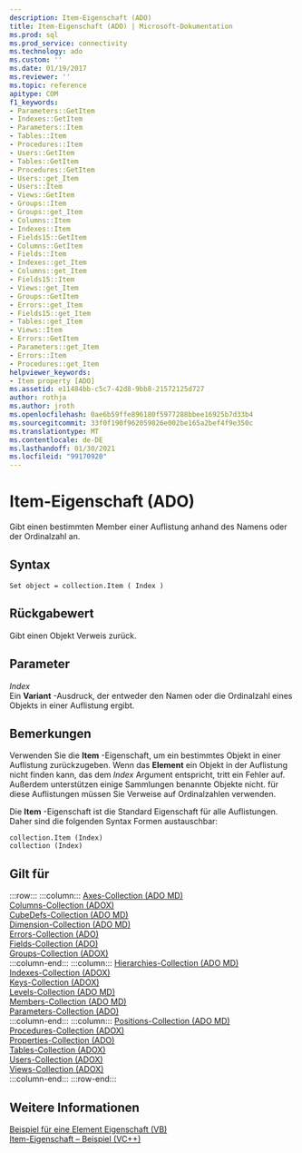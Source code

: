 ```yaml
---
description: Item-Eigenschaft (ADO)
title: Item-Eigenschaft (ADO) | Microsoft-Dokumentation
ms.prod: sql
ms.prod_service: connectivity
ms.technology: ado
ms.custom: ''
ms.date: 01/19/2017
ms.reviewer: ''
ms.topic: reference
apitype: COM
f1_keywords:
- Parameters::GetItem
- Indexes::GetItem
- Parameters::Item
- Tables::Item
- Procedures::Item
- Users::GetItem
- Tables::GetItem
- Procedures::GetItem
- Users::get_Item
- Users::Item
- Views::GetItem
- Groups::Item
- Groups::get_Item
- Columns::Item
- Indexes::Item
- Fields15::GetItem
- Columns::GetItem
- Fields::Item
- Indexes::get_Item
- Columns::get_Item
- Fields15::Item
- Views::get_Item
- Groups::GetItem
- Errors::get_Item
- Fields15::get_Item
- Tables::get_Item
- Views::Item
- Errors::GetItem
- Parameters::get_Item
- Errors::Item
- Procedures::get_Item
helpviewer_keywords:
- Item property [ADO]
ms.assetid: e11484bb-c5c7-42d8-9bb8-21572125d727
author: rothja
ms.author: jroth
ms.openlocfilehash: 0ae6b59ffe896180f5977288bbee16925b7d33b4
ms.sourcegitcommit: 33f0f190f962059826e002be165a2bef4f9e350c
ms.translationtype: MT
ms.contentlocale: de-DE
ms.lasthandoff: 01/30/2021
ms.locfileid: "99170920"
---
```

# <a name="item-property-ado"></a>Item-Eigenschaft (ADO)
Gibt einen bestimmten Member einer Auflistung anhand des Namens oder der Ordinalzahl an.  
  
## <a name="syntax"></a>Syntax  
  
```  
Set object = collection.Item ( Index )  
```  
  
## <a name="return-value"></a>Rückgabewert  
 Gibt einen Objekt Verweis zurück.  
  
## <a name="parameters"></a>Parameter  
 *Index*  
 Ein **Variant** -Ausdruck, der entweder den Namen oder die Ordinalzahl eines Objekts in einer Auflistung ergibt.  
  
## <a name="remarks"></a>Bemerkungen  
 Verwenden Sie die **Item** -Eigenschaft, um ein bestimmtes Objekt in einer Auflistung zurückzugeben. Wenn das **Element** ein Objekt in der Auflistung nicht finden kann, das dem *Index* Argument entspricht, tritt ein Fehler auf. Außerdem unterstützen einige Sammlungen benannte Objekte nicht. für diese Auflistungen müssen Sie Verweise auf Ordinalzahlen verwenden.  
  
 Die **Item** -Eigenschaft ist die Standard Eigenschaft für alle Auflistungen. Daher sind die folgenden Syntax Formen austauschbar:  
  
```  
collection.Item (Index)  
collection (Index)  
```  
  
## <a name="applies-to"></a>Gilt für  

:::row:::
    :::column:::
        [Axes-Collection (ADO MD)](../ado-md-api/axes-collection-ado-md.md)  
        [Columns-Collection (ADOX)](../adox-api/columns-collection-adox.md)  
        [CubeDefs-Collection (ADO MD)](../ado-md-api/cubedefs-collection-ado-md.md)  
        [Dimension-Collection (ADO MD)](../ado-md-api/dimensions-collection-ado-md.md)  
        [Errors-Collection (ADO)](./errors-collection-ado.md)  
        [Fields-Collection (ADO)](./fields-collection-ado.md)  
        [Groups-Collection (ADOX)](../adox-api/groups-collection-adox.md)  
    :::column-end:::
    :::column:::
        [Hierarchies-Collection (ADO MD)](../ado-md-api/hierarchies-collection-ado-md.md)  
        [Indexes-Collection (ADOX)](../adox-api/indexes-collection-adox.md)  
        [Keys-Collection (ADOX)](../adox-api/keys-collection-adox.md)  
        [Levels-Collection (ADO MD)](../ado-md-api/levels-collection-ado-md.md)  
        [Members-Collection (ADO MD)](../ado-md-api/members-collection-ado-md.md)  
        [Parameters-Collection (ADO)](./parameters-collection-ado.md)  
    :::column-end:::
    :::column:::
        [Positions-Collection (ADO MD)](../ado-md-api/positions-collection-ado-md.md)  
        [Procedures-Collection (ADOX)](../adox-api/procedures-collection-adox.md)  
        [Properties-Collection (ADO)](./properties-collection-ado.md)  
        [Tables-Collection (ADOX)](../adox-api/tables-collection-adox.md)  
        [Users-Collection (ADOX)](../adox-api/users-collection-adox.md)  
        [Views-Collection (ADOX)](../adox-api/views-collection-adox.md)  
    :::column-end:::
:::row-end:::

## <a name="see-also"></a>Weitere Informationen  
 [Beispiel für eine Element Eigenschaft (VB)](./item-property-example-vb.md)   
 [Item-Eigenschaft – Beispiel (VC++)](./item-property-example-vc.md)
